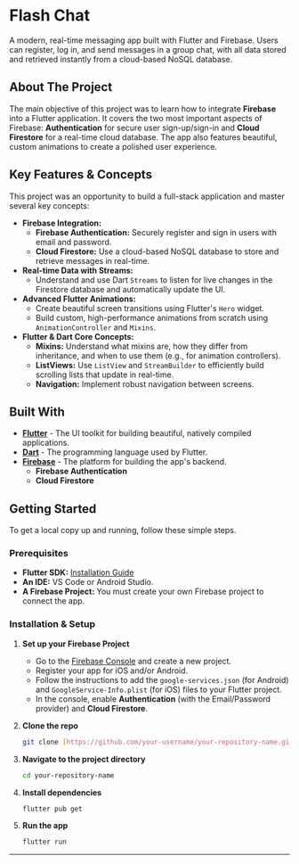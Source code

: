 # Flash Chat 

A modern, real-time messaging app built with Flutter and Firebase. Users can register, log in, and send messages in a group chat, with all data stored and retrieved instantly from a cloud-based NoSQL database.

## About The Project

The main objective of this project was to learn how to integrate **Firebase** into a Flutter application. It covers the two most important aspects of Firebase: **Authentication** for secure user sign-up/sign-in and **Cloud Firestore** for a real-time cloud database. The app also features beautiful, custom animations to create a polished user experience.

## Key Features & Concepts

This project was an opportunity to build a full-stack application and master several key concepts:

* **Firebase Integration:**
    * **Firebase Authentication:** Securely register and sign in users with email and password.
    * **Cloud Firestore:** Use a cloud-based NoSQL database to store and retrieve messages in real-time.
* **Real-time Data with Streams:**
    * Understand and use Dart `Streams` to listen for live changes in the Firestore database and automatically update the UI.
* **Advanced Flutter Animations:**
    * Create beautiful screen transitions using Flutter's `Hero` widget.
    * Build custom, high-performance animations from scratch using `AnimationController` and `Mixins`.
* **Flutter & Dart Core Concepts:**
    * **Mixins:** Understand what mixins are, how they differ from inheritance, and when to use them (e.g., for animation controllers).
    * **ListViews:** Use `ListView` and `StreamBuilder` to efficiently build scrolling lists that update in real-time.
    * **Navigation:** Implement robust navigation between screens.

## Built With

* **[Flutter](https://flutter.dev/)** - The UI toolkit for building beautiful, natively compiled applications.
* **[Dart](https://dart.dev/)** - The programming language used by Flutter.
* **[Firebase](https://firebase.google.com/)** - The platform for building the app's backend.
    * **Firebase Authentication**
    * **Cloud Firestore**

## Getting Started

To get a local copy up and running, follow these simple steps.

### Prerequisites

* **Flutter SDK:** [Installation Guide](https://flutter.dev/docs/get-started/install)
* **An IDE:** VS Code or Android Studio.
* **A Firebase Project:** You must create your own Firebase project to connect the app.

### Installation & Setup

1.  **Set up your Firebase Project**
    * Go to the [Firebase Console](https://console.firebase.google.com/) and create a new project.
    * Register your app for iOS and/or Android.
    * Follow the instructions to add the `google-services.json` (for Android) and `GoogleService-Info.plist` (for iOS) files to your Flutter project.
    * In the console, enable **Authentication** (with the Email/Password provider) and **Cloud Firestore**.

2.  **Clone the repo**
    ```sh
    git clone [https://github.com/your-username/your-repository-name.git](https://github.com/your-username/your-repository-name.git)
    ```
3.  **Navigate to the project directory**
    ```sh
    cd your-repository-name
    ```
4.  **Install dependencies**
    ```sh
    flutter pub get
    ```
5.  **Run the app**
    ```sh
    flutter run
    ```

---
